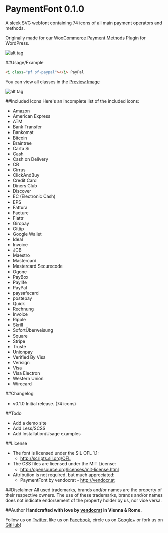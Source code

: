 PaymentFont 0.1.0
=================

A sleek SVG webfont containing 74 icons of all main payment operators and methods.

Originally made for our [WooCommerce Payment Methods](https://wordpress.org/plugins/woocommerce-payment-methods/) Plugin for WordPress.

![alt tag](https://github.com/vendocrat/WooComerce-Payment-Methods/blob/master/woocommerce-payment-methods/screenshot-1.png)

##Usage/Example

```html
<i class="pf pf-paypal"></i> PayPal
```

You can view all classes in the [Preview Image](https://github.com/vendocrat/PaymentFont/blob/master/preview.png)

![alt tag](https://github.com/vendocrat/PaymentFont/blob/master/preview.png)

##Included Icons
Here's an incomplete list of the included icons:

* Amazon
* American Express
* ATM
* Bank Transfer
* Bankomat
* Bitcoin
* Braintree
* Carta Si
* Cash
* Cash on Delivery
* CB
* Cirrus
* ClickAndBuy
* Credit Card
* Diners Club
* Discover
* EC (Electronic Cash)
* EPS
* Fattura
* Facture
* Flattr
* Giropay
* Gittip
* Google Wallet
* Ideal
* Invoice
* JCB
* Maestro
* Mastercard
* Mastercard Securecode
* Ogone
* PayBox
* Paylife
* PayPal
* paysafecard
* postepay
* Quick
* Rechnung
* Invoice
* Ripple
* Skrill
* SofortÜberweisung
* Square
* Stripe
* Truste
* Unionpay
* Verified By Visa
* Verisign
* Visa
* Visa Electron
* Western Union
* Wirecard

##Changelog
- v0.1.0 Initial release. (74 icons)

##Todo
- Add a demo site
- Add Less/SCSS
- Add Installation/Usage examples

##License
- The font is licensed under the SIL OFL 1.1:
  - http://scripts.sil.org/OFL
- The CSS files are licensed under the MIT License:
  - http://opensource.org/licenses/mit-license.html
- Attribution is not required, but much appreciated:
  - PaymentFont by vendocrat - http://vendocr.at

##Disclaimer
All used trademarks, brands and/or names are the property of their respective owners.
The use of these trademarks, brands and/or names does not indicate endorsement of the property holder by us, nor vice versa.

##Author
**Handcrafted with love by [vendocrat](http://vendocr.at/) in Vienna &amp; Rome.**

Follow us on [Twitter](https://twitter.com/vendocrat), like us on [Facebook](https://www.facebook.com/vendocrat), circle us on [Google+](https://plus.google.com/+vendocrat) or fork us on [GitHub](https://github.com/vendocrat)!